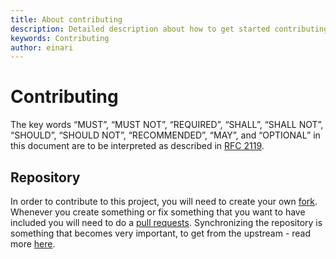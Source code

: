 ```yaml
---
title: About contributing
description: Detailed description about how to get started contributing
keywords: Contributing
author: einari
---
```

# Contributing

The key words “MUST”, “MUST NOT”, “REQUIRED”, “SHALL”, “SHALL NOT”, “SHOULD”, “SHOULD NOT”,
“RECOMMENDED”, “MAY”, and “OPTIONAL” in this document are to be interpreted as described in
[RFC 2119](https://tools.ietf.org/html/rfc2119).

## Repository

In order to contribute to this project, you will need to create your own [fork](https://help.github.com/articles/fork-a-repo/).
Whenever you create something or fix something that you want to have included you will need to do a [pull requests](./pull_requests.md).
Synchronizing the repository is something that becomes very important, to get from the upstream - read more [here](https://help.github.com/articles/syncing-a-fork/).
